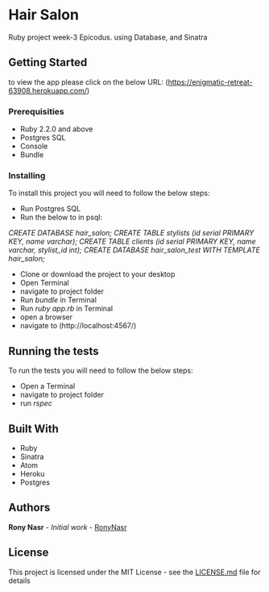 # Hair Salon
Ruby project week-3 Epicodus. using Database, and Sinatra

## Getting Started

to view the app please click on the below URL:
(https://enigmatic-retreat-63908.herokuapp.com/)

### Prerequisities

* Ruby 2.2.0 and above
* Postgres SQL
* Console
* Bundle

### Installing

To install this project you will need to follow the below steps:

* Run Postgres SQL
* Run the below to in psql:

_CREATE DATABASE hair_salon;
CREATE TABLE stylists (id serial PRIMARY KEY, name varchar);
CREATE TABLE clients (id serial PRIMARY KEY, name varchar, stylist_id int);
CREATE DATABASE hair_salon_test WITH TEMPLATE hair_salon;_

* Clone or download the project to your desktop
* Open Terminal
* navigate to project folder
* Run _bundle_ in Terminal
* Run _ruby app.rb_ in Terminal
* open a browser
* navigate to (http://localhost:4567/)

## Running the tests

To run the tests you will need to follow the below steps:

* Open a Terminal
* navigate to project folder
* run _rspec_

## Built With

* Ruby
* Sinatra
* Atom
* Heroku
* Postgres

## Authors

**Rony Nasr** - *Initial work* - [RonyNasr](https://github.com/RonyNasr)

## License

This project is licensed under the MIT License - see the [LICENSE.md](LICENSE.md) file for details
